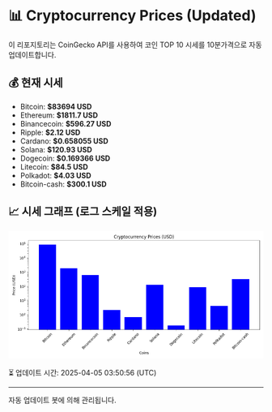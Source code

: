 
# 📊 Cryptocurrency Prices (Updated)

이 리포지토리는 CoinGecko API를 사용하여 코인 TOP 10 시세를 10분가격으로 자동 업데이트합니다.

## 💰 현재 시세
- Bitcoin: **$83694 USD**
- Ethereum: **$1811.7 USD**
- Binancecoin: **$596.27 USD**
- Ripple: **$2.12 USD**
- Cardano: **$0.658055 USD**
- Solana: **$120.93 USD**
- Dogecoin: **$0.169366 USD**
- Litecoin: **$84.5 USD**
- Polkadot: **$4.03 USD**
- Bitcoin-cash: **$300.1 USD**

## 📈 시세 그래프 (로그 스케일 적용)
![Crypto Prices](crypto_prices.png)

⏳ 업데이트 시간: 2025-04-05 03:50:56 (UTC)

---
자동 업데이트 봇에 의해 관리됩니다.
